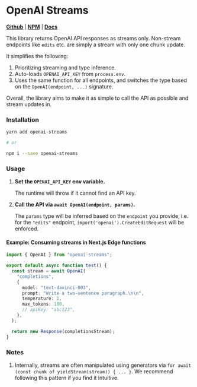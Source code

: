 # OpenAI Streams

[**Github**](https://github.com/gptlabs/openai-streams) |
[**NPM**](https://npmjs.com/package/nextjs-openai) |
[**Docs**](https://openai-streams.vercel.app)

This library returns OpenAI API responses as streams only. Non-stream endpoints
like `edits` etc. are simply a stream with only one chunk update. 

It simplifies the following:

1. Prioritizing streaming and type inference.
2. Auto-loads `OPENAI_API_KEY` from `process.env`.
3. Uses the same function for all endpoints, and switches the type based on the
   `OpenAI(endpoint, ...)` signature.

Overall, the library aims to make it as simple to call the API as possible and
stream updates in.

### Installation

```bash
yarn add openai-streams

# or

npm i --save openai-streams
```

### Usage

1. **Set the `OPENAI_API_KEY` env variable.**

   The runtime will throw if it cannot find an API key.

2. **Call the API via `await OpenAI(endpoint, params)`.**

   The `params` type will be inferred based on the `endpoint` you provide, i.e.
   for the `"edits"` endpoint, `import('openai').CreateEditRequest` will be
   enforced.

#### Example: Consuming streams in Next.js Edge functions

```ts
import { OpenAI } from "openai-streams";

export default async function test() {
  const stream = await OpenAI(
    "completions",
    {
      model: "text-davinci-003",
      prompt: "Write a two-sentence paragraph.\n\n",
      temperature: 1,
      max_tokens: 100,
      // apiKey: "abc123",
    },
  );

  return new Response(completionsStream);
}
```

### Notes

1. Internally, streams are often manipulated using generators via `for await
   (const chunk of yieldStream(stream)) { ... }`. We recommend following this
   pattern if you find it intuitive.